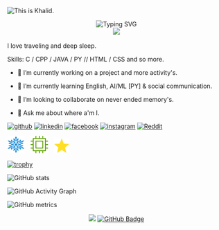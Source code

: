 ![This is Khalid.](https://scontent.fdac8-1.fna.fbcdn.net/v/t39.30808-6/289644110_544341383843673_2935416153480948341_n.jpg?_nc_cat=110&ccb=1-7&_nc_sid=e3f864&_nc_eui2=AeENZ6snyMbTUqJ8X1FaF1u1V31pLUb1aMhXfWktRvVoyDfU9GwZUdi2XUZ6tkpXOljXKgMyj_lVXSo6y6TwmTjg&_nc_ohc=PD1RlckwCecAX8nTbHC&_nc_ht=scontent.fdac8-1.fna&oh=00_AfAPMFKV3VQSMemebhquK45HmHKITd_TVqv8NBIZCLgsJQ&oe=6408ED10)

<p align="center">
<img src="https://readme-typing-svg.herokuapp.com?font=Fira+Code&duration=4979&pause=800&color=33F765&background=2507FF00&vCenter=true&width=435&lines=HI,+I'M+Khalid+Mahmud🙋‍♂️;HI,+I'M+Khalid+Mahmud👋&center=true" alt="Typing SVG" /><br/>
<img src="https://readme-typing-svg.herokuapp.com?lines=🤩Love+Coding+and+Designing;🤩Love+Learning;💪Hard+Worker;🤔Critical+Thinking&center=true">
</p>

I love traveling and deep sleep.

Skills: C / CPP / JAVA / PY // HTML / CSS and so more.

- 🔭 I’m currently working on a project and more activity's. 

- 🌱 I’m currently learning English, AI/ML [PY] & social communication. 

- 👯 I’m looking to collaborate on never ended memory's. 

- 💬 Ask me about where a'm I. 

[<img src='https://cdn.jsdelivr.net/npm/simple-icons@3.0.1/icons/github.svg' alt='github' height='40'>](https://github.com/skhalidmahmud)  [<img src='https://cdn.jsdelivr.net/npm/simple-icons@3.0.1/icons/linkedin.svg' alt='linkedin' height='40'>](https://www.linkedin.com/in/skhalidmahmud/)  [<img src='https://cdn.jsdelivr.net/npm/simple-icons@3.0.1/icons/facebook.svg' alt='facebook' height='40'>](https://www.facebook.com/skhalidmahmud)  [<img src='https://cdn.jsdelivr.net/npm/simple-icons@3.0.1/icons/instagram.svg' alt='instagram' height='40'>](https://www.instagram.com/khalidmahmudoff/)  [<img src='https://cdn.jsdelivr.net/npm/simple-icons@3.0.1/icons/reddit.svg' alt='Reddit' height='40'>](https://www.reddit.com/user/skhalidmahmud)  

<a href='https://archiveprogram.github.com/'><img src='https://raw.githubusercontent.com/acervenky/animated-github-badges/master/assets/acbadge.gif' width='40' height='40'></a> <a href='https://docs.github.com/en/developers'><img src='https://raw.githubusercontent.com/acervenky/animated-github-badges/master/assets/devbadge.gif' width='40' height='40'></a> <a href='https://stars.github.com/'><img src='https://raw.githubusercontent.com/acervenky/animated-github-badges/master/assets/starbadge.gif' width='35' height='35'></a> 

[![trophy](https://github-profile-trophy.vercel.app/?username=skhalidmahmud)](https://github.com/ryo-ma/github-profile-trophy)

![GitHub stats](https://github-readme-stats.vercel.app/api?username=skhalidmahmud&show_icons=true&count_private=true)  

![GitHub Activity Graph](https://activity-graph.herokuapp.com/graph?username=skhalidmahmud)  

![GitHub metrics](https://metrics.lecoq.io/skhalidmahmud)  

<p align="center">
<a href="https://github.com/skhalidmahmud/github-profile-views-counter"><img src="https://komarev.com/ghpvc/?username=skhalidmahmud"></a>
<a href="https://github.com/skhalidmahmud?tab=followers"><img src="https://img.shields.io/github/followers/skhalidmahmud?label=Followers&style=social" alt="GitHub Badge"></a>
</p>
